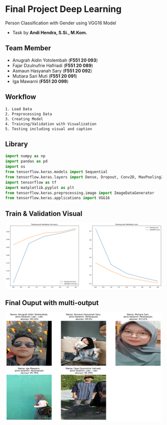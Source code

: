 
# Final Project Deep Learning
Person Classification with Gender using VGG16 Model
- Task by <b>Andi Hendra, S.Si., M.Kom.</b>


## Team Member

- Anugrah Aidin Yotolembah (<b>F551 20 093</b>)
- Fajar Dzulnufrie Hafriadi (<b>F551 20 089</b>)
- Asmaun Hasyanah Sary (<b>F551 20 092</b>)
- Mutiara Sari Muti (<b>F551 20 091</b>)
- Iga Mawarni (<b>F551 20 099</b>)


## Workflow

    1. Load Data
    2. Preprocessing Data
    3. Creating Model
    4. Training/Validation with Visualization
    5. Testing including visual and caption
## Library

```python
import numpy as np
import pandas as pd
import os
from tensorflow.keras.models import Sequential
from tensorflow.keras.layers import Dense, Dropout, Conv2D, MaxPooling2D, Flatten
import tensorflow as tf
import matplotlib.pyplot as plt
from tensorflow.keras.preprocessing.image import ImageDataGenerator
from tensorflow.keras.applications import VGG16
```
## Train & Validation Visual

<img src="output.png" >

## Final Ouput with multi-output

<img src="final-output.png" >
